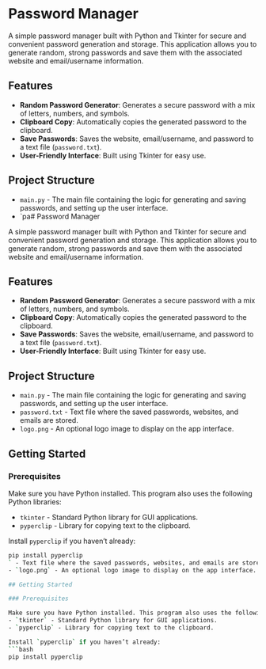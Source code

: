 # Password Manager

A simple password manager built with Python and Tkinter for secure and convenient password generation and storage. This application allows you to generate random, strong passwords and save them with the associated website and email/username information.

## Features

- **Random Password Generator**: Generates a secure password with a mix of letters, numbers, and symbols.
- **Clipboard Copy**: Automatically copies the generated password to the clipboard.
- **Save Passwords**: Saves the website, email/username, and password to a text file (`password.txt`).
- **User-Friendly Interface**: Built using Tkinter for easy use.

## Project Structure

- `main.py` - The main file containing the logic for generating and saving passwords, and setting up the user interface.
- `pa# Password Manager

A simple password manager built with Python and Tkinter for secure and convenient password generation and storage. This application allows you to generate random, strong passwords and save them with the associated website and email/username information.

## Features

- **Random Password Generator**: Generates a secure password with a mix of letters, numbers, and symbols.
- **Clipboard Copy**: Automatically copies the generated password to the clipboard.
- **Save Passwords**: Saves the website, email/username, and password to a text file (`password.txt`).
- **User-Friendly Interface**: Built using Tkinter for easy use.

## Project Structure

- `main.py` - The main file containing the logic for generating and saving passwords, and setting up the user interface.
- `password.txt` - Text file where the saved passwords, websites, and emails are stored.
- `logo.png` - An optional logo image to display on the app interface.

## Getting Started

### Prerequisites

Make sure you have Python installed. This program also uses the following Python libraries:
- `tkinter` - Standard Python library for GUI applications.
- `pyperclip` - Library for copying text to the clipboard.

Install `pyperclip` if you haven’t already:
```bash
pip install pyperclip
` - Text file where the saved passwords, websites, and emails are stored.
- `logo.png` - An optional logo image to display on the app interface.

## Getting Started

### Prerequisites

Make sure you have Python installed. This program also uses the following Python libraries:
- `tkinter` - Standard Python library for GUI applications.
- `pyperclip` - Library for copying text to the clipboard.

Install `pyperclip` if you haven’t already:
```bash
pip install pyperclip
